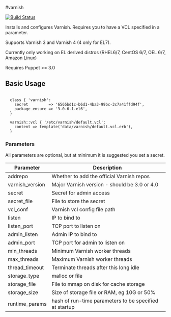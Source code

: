 #varnish

[![Build
Status](https://travis-ci.org/BashtonLtd/puppet-varnish.png?branch=master)](https://travis-ci.org/BashtonLtd/puppet-varnish)

Installs and configures Varnish.  Requires you to have a VCL specified
in a parameter.

Supports Varnish 3 and Varnish 4 (4 only for EL7).

Currently only working on EL derived distros
(RHEL6/7, CentOS 6/7, OEL 6/7, Amazon Linux)

Requires Puppet >= 3.0

## Basic Usage

```puppet

  class { 'varnish':
    secret         => '6565bd1c-b6d1-4ba3-99bc-3c7a41ffd94f',
    package_ensure => '3.0.6-1.el6',
  }

  varnish::vcl { '/etc/varnish/default.vcl':
    content => template('data/varnish/default.vcl.erb'),
  }
```

### Parameters

All parameters are optional, but at minimum it is suggested you set a
secret.

|Parameter|Description|
|---------|-----------|
|addrepo|Whether to add the official Varnish repos|
|varnish_version|Major Varnish version - should be 3.0 or 4.0|
|secret|Secret for admin access|
|secret_file|File to store the secret|
|vcl_conf|Varnish vcl config file path|
|listen|IP to bind to|
|listen_port|TCP port to listen on|
|admin_listen|Admin IP to bind to|
|admin_port|TCP port for admin to listen on|
|min_threads|Minimum Varnish worker threads|
|max_threads|Maximum Varnish worker threads|
|thread_timeout|Terminate threads after this long idle|
|storage_type|malloc or file|
|storage_file|File to mmap on disk for cache storage|
|storage_size|Size of storage file or RAM, eg 10G or 50%|
|runtime_params|hash of run-time parameters to be specified at startup|
